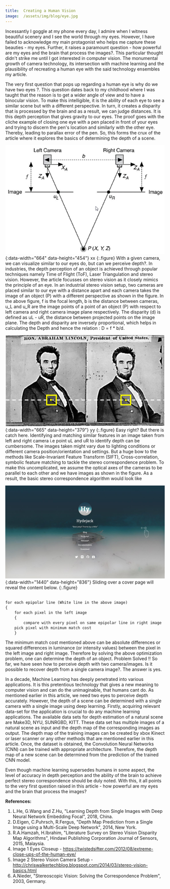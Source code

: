 ```yaml
---
title:  Creating a Human Vision
image:  /assets/img/blog/eye.jpg
---
```

Incessantly I goggle at my phone every day, I admire when I witness beautiful scenery and I see the world through my eyes. However, I have failed to acknowledge my main protagonist who helps me capture these beauties - my eyes. Further, it raises a paramount question - how powerful are my eyes and the brain that process the images?. This particular thought didn't strike me until I got interested in computer vision. The monumental growth of camera technology, its intersection with machine learning and the plausibility of recreating a human eye with the said technology ensembles my article.

The very first question that pops up regarding a human eye is why do we have two eyes ?. This question dates back to my childhood where I was taught that the reason is to get a wider angle of view and to have a binocular vision. To make this intelligible, it is the ability of each eye to see a similar scene but with a different perspective. In turn, it creates a disparity that is processed by the brain and as a result, we can judge distances. It is this depth perception that gives gravity to our eyes. The proof goes with the cliche example of closing one eye with a pen placed in front of your eyes and trying to discern the pen's location and similarly with the other eye. Thereby, leading to parallax error of the pen. So, this forms the crux of the article where it explores the basics of determining the depth of a scene.

![two camera1](/assets/img/blog/st1.png){:data-width="664" data-height="454"}
xx
{:.figure}
With a given camera, we can visualize similar to our eyes do, but can we perceive depth?. In industries, the depth perception of an object is achieved through popular techniques namely Time of Flight (ToF), Laser Triangulation and stereo vision. However, the article focusses on stereo vision as it closely mimics the principle of an eye. In an industrial stereo vision setup, two cameras are placed similar to our eye with a distance apart and each camera takes the image of an object (P) with a different perspective as shown in the figure. In the above figure, f is the focal length, b is the distance between cameras, u_L and u_R are the image points of a point of an object (P) with respect to left camera and right camera image plane respectively. The disparity (d) is defined as uL - uR, the distance between projected points on the image plane. The depth and disparity are inversely proportional, which helps in calculating the Depth and hence the relation : D = f * b/d.

![two camera](/assets/img/blog/st2.png){:data-width="665" data-height="379"}
yy
{:.figure}
Easy right? But there is catch here. Identifying and matching similar features in an image taken from left and right camera i.e point uL and uR to identify depth can be cumbersome. The images taken might vary due to lighting conditions or different camera position/orientation and settings. But a huge bow to the methods like Scale-Invariant Feature Transform (SIFT), Cross-correlation, symbolic feature matching to tackle the stereo correspondence problem. To make this uncomplicated, we assume the optical axes of the cameras to be parallel to each other and we have images as shown in the figure. As a result, the basic stereo correspondence algorithm would look like

![Cover page slide animation](/assets/img/blog/cover-page.jpg){:data-width="1440" data-height="836"}
Sliding over a cover page will reveal the content below.
{:.figure}
<pre>
<code><p1>
for each epipolar line (White line in the above image)
{
    for each pixel in the left image </p1>	
    {
        compare with every pixel on same epipolar line in right image
	pick pixel with minimum match cost
    }</code></pre>

The minimum match cost mentioned above can be absolute differences or squared differences in luminance (or intensity values) between the pixel in the left image and right image. Therefore by solving the above optimization problem, one can determine the depth of an object. Problem Solved !! So far, we have seen how to perceive depth with two camera/images. Is it possible to recover depth from a single camera image?. The answer is yes.

In a decade, Machine Learning has deeply penetrated into various applications. It is this pretentious technology that gives a new meaning to computer vision and can do the unimaginable, that humans cant do. As mentioned earlier in this article, we need two eyes to perceive depth accurately. However, the depth of a scene can be determined with a single camera with a single image using deep learning. Firstly, acquiring relevant data-set for the application is crucial to do any machine learning applications. The available data sets for depth estimation of a natural scene are Make3D, NYU, SUNRGBD, KITT. These data set has multiple images of a natural scene as input and the depth map of the corresponding images as output. The depth map of the training images can be created by xbox Kinect or laser scanner or any other methods that are mentioned earlier in this article. Once, the dataset is obtained, the Convolution Neural Networks (CNN) can be trained with appropriate architecture. Therefore, the depth map of a new scene can be determined from the prediction of the trained CNN model.

Even though machine learning supersedes humans in some aspect, the level of accuracy in depth perception and the ability of the brain to achieve perfect stereo correspondence should be duly noted. With this, it all points to the very first question raised in this article - how powerful are my eyes and the brain that process the images?

**References:**

1. L.He, G.Wang and Z.Hu, "Learning Depth from Single Images with Deep Neural Network Embedding Focal", 2018, China.
2. D.Eigen, C.Puhrsch, R.Fergus, "Depth Map Prediction from a Single Image using a Multi-Scale Deep Network", 2014, New York.
3. R.A.Hamzah, H.Ibrahim, "Literature Survey on Stereo Vision Disparity Map Algorithms", Hindawi Publishing Corporation Journal of Sensors, 2015, Malaysia.
4. Image 1 Eyes Closeup - https://twistedsifter.com/2012/08/extreme-close-ups-of-the-human-eye/
5. Image 2 Stereo Vision Camera Setup - http://chriswalkertechblog.blogspot.com/2014/03/stereo-vision-basics.html
6. A.Nieder, "Stereoscopic Vision: Solving the Correspondence Problem", 2003, Germany.